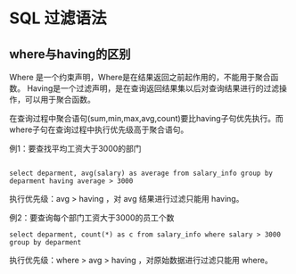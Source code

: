 # SQL 过滤语法

## where与having的区别
Where 是一个约束声明，Where是在结果返回之前起作用的，不能用于聚合函数。
Having是一个过滤声明，是在查询返回结果集以后对查询结果进行的过滤操作，可以用于聚合函数。

在查询过程中聚合语句(sum,min,max,avg,count)要比having子句优先执行。而where子句在查询过程中执行优先级高于聚合语句。

例1：要查找平均工资大于3000的部门
```

select deparment, avg(salary) as average from salary_info group by deparment having average > 3000

```
执行优先级：avg > having ，对 avg 结果进行过滤只能用 having。

例2：要查询每个部门工资大于3000的员工个数
```
select deparment, count(*) as c from salary_info where salary > 3000 group by deparment

```
执行优先级：where > avg > having ，对原始数据进行过滤只能用 where。